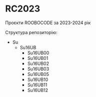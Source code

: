 # RC2023

Проєкти ROOBOCODE за 2023-2024 рік

Структура репозиторію:
- Su
  - Su16UB
    - Su16UB00
    - Su16UB01
    - Su16UB02
    - Su16UB03
    - Su16UB05
    - Su16UB10
    - Su16UB11
    - Su16UB12

